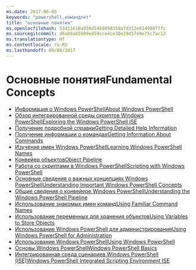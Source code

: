 ```yaml
---
ms.date: 2017-06-05
keywords: "powershell,командлет"
title: "основные понятия"
ms.openlocfilehash: 53411610a956d54b9098359a7d312e61499877fc
ms.sourcegitcommit: d6ab9ab5909ed59cce4ce30e29457e0e75c7ac12
ms.translationtype: HT
ms.contentlocale: ru-RU
ms.lasthandoff: 09/08/2017
---
```

# <a name="fundamental-concepts"></a><span data-ttu-id="a877c-103">Основные понятия</span><span class="sxs-lookup"><span data-stu-id="a877c-103">Fundamental Concepts</span></span>

- [<span data-ttu-id="a877c-104">Информация о Windows PowerShell</span><span class="sxs-lookup"><span data-stu-id="a877c-104">About Windows PowerShell</span></span>](fundamental/About-Windows-PowerShell.md)
- [<span data-ttu-id="a877c-105">Обзор интегрированной среды скриптов Windows PowerShell</span><span class="sxs-lookup"><span data-stu-id="a877c-105">Exploring the Windows PowerShell ISE</span></span>](fundamental/Exploring-the-Windows-PowerShell-ISE.md)
- [<span data-ttu-id="a877c-106">Получение подробной справки</span><span class="sxs-lookup"><span data-stu-id="a877c-106">Getting Detailed Help Information</span></span>](fundamental/Getting-Detailed-Help-Information.md)
- [<span data-ttu-id="a877c-107">Получение информации о командах</span><span class="sxs-lookup"><span data-stu-id="a877c-107">Getting Information About Commands</span></span>](fundamental/Getting-Information-About-Commands.md)
- [<span data-ttu-id="a877c-108">Изучение имен Windows PowerShell</span><span class="sxs-lookup"><span data-stu-id="a877c-108">Learning Windows PowerShell Names</span></span>](fundamental/Learning-Windows-PowerShell-Names.md)
- [<span data-ttu-id="a877c-109">Конвейер объектов</span><span class="sxs-lookup"><span data-stu-id="a877c-109">Object Pipeline</span></span>](fundamental/Object-Pipeline.md)
- [<span data-ttu-id="a877c-110">Работа со скриптами в Windows PowerShell</span><span class="sxs-lookup"><span data-stu-id="a877c-110">Scripting with Windows PowerShell</span></span>](fundamental/Scripting-with-Windows-PowerShell.md)
- [<span data-ttu-id="a877c-111">Основные сведения о важных концепциях Windows PowerShell</span><span class="sxs-lookup"><span data-stu-id="a877c-111">Understanding Important Windows PowerShell Concepts</span></span>](fundamental/Understanding-Important-Windows-PowerShell-Concepts.md)
- [<span data-ttu-id="a877c-112">Общие сведения о конвейере Windows PowerShell</span><span class="sxs-lookup"><span data-stu-id="a877c-112">Understanding the Windows PowerShell Pipeline</span></span>](fundamental/Understanding-the-Windows-PowerShell-Pipeline.md)
- [<span data-ttu-id="a877c-113">Использование знакомых имен команд</span><span class="sxs-lookup"><span data-stu-id="a877c-113">Using Familiar Command Names</span></span>](fundamental/Using-Familiar-Command-Names.md)
- [<span data-ttu-id="a877c-114">Использование переменных для хранения объектов</span><span class="sxs-lookup"><span data-stu-id="a877c-114">Using Variables to Store Objects</span></span>](fundamental/Using-Variables-to-Store-Objects.md)
- [<span data-ttu-id="a877c-115">Использование Windows PowerShell для администрирования</span><span class="sxs-lookup"><span data-stu-id="a877c-115">Using Windows PowerShell for Administration</span></span>](fundamental/Using-Windows-PowerShell-for-Administration.md)
- [<span data-ttu-id="a877c-116">Использование Windows PowerShell</span><span class="sxs-lookup"><span data-stu-id="a877c-116">Using Windows PowerShell</span></span>](fundamental/Using-Windows-PowerShell.md)
- [<span data-ttu-id="a877c-117">Основы Windows PowerShell</span><span class="sxs-lookup"><span data-stu-id="a877c-117">Windows PowerShell Basics</span></span>](fundamental/Windows-PowerShell-Basics.md)
- [<span data-ttu-id="a877c-118">Интегрированная среда сценариев Windows PowerShell (ISE)</span><span class="sxs-lookup"><span data-stu-id="a877c-118">Windows PowerShell Integrated Scripting Environment  ISE </span></span>](fundamental/Windows-PowerShell-Integrated-Scripting-Environment--ISE-.md)

